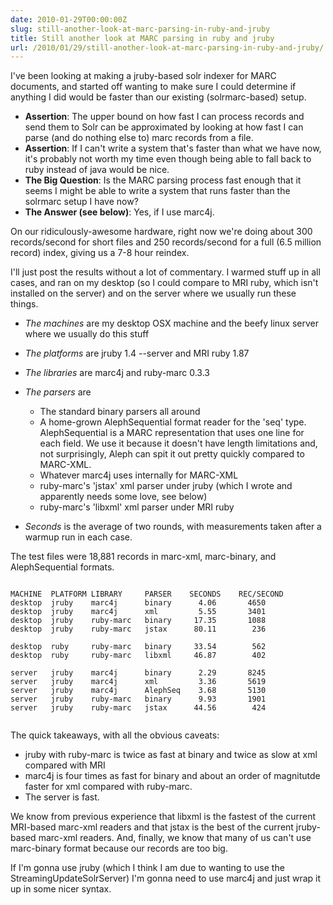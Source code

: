 ```yaml
---
date: 2010-01-29T00:00:00Z
slug: still-another-look-at-marc-parsing-in-ruby-and-jruby
title: Still another look at MARC parsing in ruby and jruby
url: /2010/01/29/still-another-look-at-marc-parsing-in-ruby-and-jruby/
---
```


I've been looking at making a jruby-based solr indexer for MARC documents, and started off wanting to make sure I could determine if anything I did would be faster than our existing (solrmarc-based) setup.


* <strong>Assertion</strong>: The upper bound on how fast I can process records and send them to Solr can be approximated by looking at how fast I can parse (and do nothing else to) marc records from a file.
* <strong>Assertion</strong>: If I can't write a system that's faster than what we have now, it's probably not worth my time even though being able to fall back to ruby instead of java would be nice.
* <strong>The Big Question</strong>: Is the MARC parsing process fast enough that it seems I might be able to write a system that runs faster than the solrmarc setup I have now?
* <strong>The Answer (see below)</strong>: Yes, if I use marc4j.

On our ridiculously-awesome hardware, right now we're doing about 300 records/second for short files and 250 records/second for a full (6.5 million record) index, giving us a 7-8 hour reindex.

I'll just post the results without a lot of commentary. I warmed stuff up in all cases, and ran on my desktop (so I could compare to MRI ruby, which isn't installed on the server) and on the server where we usually run these things.

* <em>The machines</em> are my desktop OSX machine and the beefy linux server where we usually do this stuff
* <em>The platforms</em> are jruby 1.4 --server and MRI ruby 1.87
* <em>The libraries</em> are marc4j and ruby-marc 0.3.3
* <em>The parsers</em> are

    * The standard binary parsers all around
    * A home-grown AlephSequential format reader for the 'seq' type. AlephSequential is a MARC representation that uses one line for each field. We use it because it doesn't have length limitations and, not surprisingly, Aleph can spit it out pretty quickly compared to MARC-XML.
    * Whatever marc4j uses internally for MARC-XML
    * ruby-marc's 'jstax' xml parser under jruby (which I wrote and apparently needs some love, see below)
    * ruby-marc's 'libxml' xml parser under MRI ruby

* <em>Seconds</em> is the average of two rounds, with measurements taken after a warmup run in each case.

The test files were 18,881 records in marc-xml, marc-binary, and AlephSequential formats.

~~~

MACHINE  PLATFORM LIBRARY     PARSER    SECONDS    REC/SECOND
desktop  jruby    marc4j      binary      4.06       4650
desktop  jruby    marc4j      xml         5.55       3401
desktop  jruby    ruby-marc   binary     17.35       1088
desktop  jruby    ruby-marc   jstax      80.11        236

desktop  ruby     ruby-marc   binary     33.54        562
desktop  ruby     ruby-marc   libxml     46.87        402

server   jruby    marc4j      binary      2.29       8245
server   jruby    marc4j      xml         3.36       5619
server   jruby    marc4j      AlephSeq    3.68       5130
server   jruby    ruby-marc   binary      9.93       1901
server   jruby    ruby-marc   jstax      44.56        424


~~~~


The quick takeaways, with all the obvious caveats:

* jruby with ruby-marc is twice as fast at binary and twice as slow at xml compared with MRI
* marc4j is four times as fast for binary and about an order of magnitutde faster for xml compared with ruby-marc.
* The server is fast.

We know from previous experience that libxml is the fastest of the current MRI-based marc-xml readers and that jstax is the best of the current jruby-based marc-xml readers. And, finally, we know that many of us can't use marc-binary format because our records are too big.

If I'm gonna use jruby (which I think I am due to wanting to use the StreamingUpdateSolrServer) I'm gonna need to use marc4j and just wrap it up in some nicer syntax.
